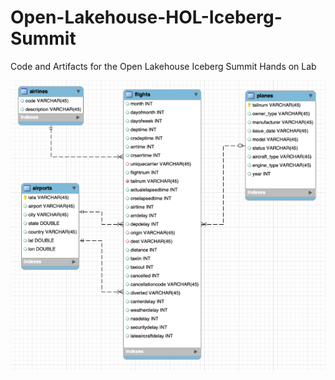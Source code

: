 # Open-Lakehouse-HOL-Iceberg-Summit

Code and Artifacts for the Open Lakehouse Iceberg Summit Hands on Lab

![alt text](img/data_model.png)

